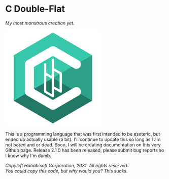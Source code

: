 # C Double-Flat
*My most monstrous creation yet.*

<img src="https://raw.githubusercontent.com/GitHababi/C-Double-Flat/main/assets/cbb_logo.png" alt="C-Double Flat" width="300"/>

This is a programming language that was first intended to be esoteric, but ended up actually usable (a bit).
I'll continue to update this so long as I am not bored and or dead. Soon, I will be creating documentation on this very Github page.
Release 2.1.0 has been released, please submit bug reports so I know why I'm dumb.

*Copyleft Hababisoft Corporation, 2021. All rights reserved.*\
*You could copy this code, but why would you? This sucks.*
